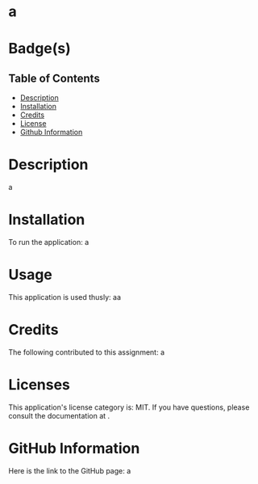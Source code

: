# a

 # Badge(s)
 


  ## Table of Contents
  - [Description](#description)
  - [Installation](#description)
  - [Credits](#credits)
  - [License](#license)
  - [Github Information](#github)


# Description

a


# Installation

To run the application: a


# Usage

This application is used thusly: aa


# Credits

The following contributed to this assignment: a


# Licenses

This application's license category is: MIT. If you have questions, please consult the documentation at .


# GitHub Information

Here is the link to the GitHub page: a

#